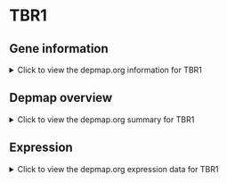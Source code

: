 <h1>TBR1</h1>

<h2>Gene information</h2>
<details>
  <summary>Click to view the depmap.org information for TBR1</summary>
  <p><a href="https://depmap.org/portal/gene/TBR1?tab=about" target="_BLANK">Open page in a new tab...</a></p>
  <iframe src="https://depmap.org/portal/gene/TBR1?tab=about" style="border:none;width:100%;height:800px"></iframe>
</details>

<h2>Depmap overview</h2>
<details>
  <summary>Click to view the depmap.org summary for TBR1</summary>
  <p><a href="https://depmap.org/portal/gene/TBR1?tab=overview" target="_BLANK">Open page in a new tab...</a></p>
  <iframe src="https://depmap.org/portal/gene/TBR1?tab=overview" style="border:none;width:100%;height:800px"></iframe>
</details>

<h2>Expression</h2>
<details>
  <summary>Click to view the depmap.org expression data for TBR1</summary>
  <p><a href="https://depmap.org/portal/gene/TBR1?tab=characterization" target="_BLANK">Open page in a new tab...</a></p>
  <iframe src="https://depmap.org/portal/gene/TBR1?tab=characterization" style="border:none;width:100%;height:800px"></iframe>
</details>


<!--
<h2>Reactome Pathway diagram</h2>
<details>
  <summary>Click to view the Reactome pathway for TBR1</summary>
  <p><a href="PURL" target="_BLANK">Open page in a new tab...</a></p>
  PNAME
</details>
-->


